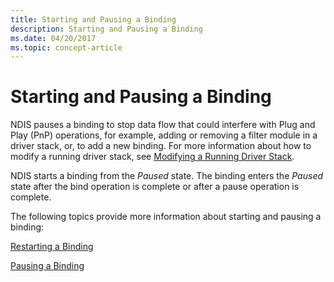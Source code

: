 ```yaml
---
title: Starting and Pausing a Binding
description: Starting and Pausing a Binding
ms.date: 04/20/2017
ms.topic: concept-article
---
```


# Starting and Pausing a Binding





NDIS pauses a binding to stop data flow that could interfere with Plug and Play (PnP) operations, for example, adding or removing a filter module in a driver stack, or, to add a new binding. For more information about how to modify a running driver stack, see [Modifying a Running Driver Stack](modifying-a-running-driver-stack.md).

NDIS starts a binding from the *Paused* state. The binding enters the *Paused* state after the bind operation is complete or after a pause operation is complete.

The following topics provide more information about starting and pausing a binding:

[Restarting a Binding](restarting-a-binding.md)

[Pausing a Binding](pausing-a-binding.md)

 

 





